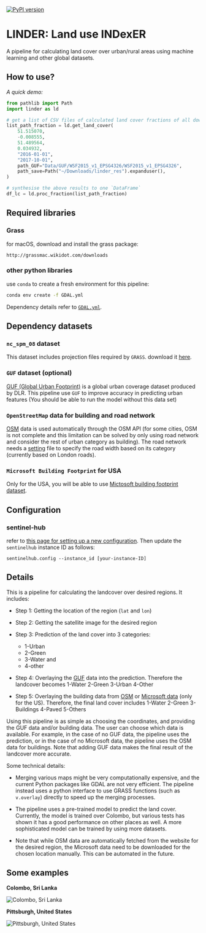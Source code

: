 [![PyPI version](https://badge.fury.io/py/linder.svg)](https://badge.fury.io/py/linder)

# LINDER: Land use INDexER

A pipeline for calculating land cover over urban/rural areas using machine learning and other global datasets.

## How to use?

*A quick demo:*

```python
from pathlib import Path
import linder as ld

# get a list of CSV files of calculated land cover fractions of all downloaded images
list_path_fraction = ld.get_land_cover(
    51.515070,
    -0.008555,
    51.489564,
    0.034932,
    "2016-01-01",
    "2017-10-01",
    path_GUF="Data/GUF/WSF2015_v1_EPSG4326/WSF2015_v1_EPSG4326",
    path_save=Path("~/Downloads/linder_res").expanduser(),
)

# synthesise the above results to one `DataFrame`
df_lc = ld.proc_fraction(list_path_fraction)

```

## Required libraries

### Grass

for macOS, download and install the grass package:
```
http://grassmac.wikidot.com/downloads
```


### other python libraries

use `conda` to create a fresh environment for this pipeline:
```zsh
conda env create -f GDAL.yml
```

Dependency details refer to [`GDAL.yml`](./GDAL.yml).


## Dependency datasets

### `nc_spm_08` dataset

This dataset includes projection files required by `GRASS`.
download it [here](https://grassbook.org/datasets/datasets-3rd-edition/).

### `GUF` dataset (optional)

[GUF (Global Urban Footprint)](https://www.dlr.de/eoc/en/desktopdefault.aspx/tabid-9628/16557_read-40454/) is a global urban coverage dataset produced by DLR.
This pipeline use `GUF` to improve accuracy in predicting urban features (You should be able to run the model without this data set)


### `OpenStreetMap` data for building and road network
[OSM](https://www.openstreetmap.org/) data is used automatically through the OSM API (for some cities, OSM is not complete and this limitation can be solved by only using road network and consider the rest of urban category as building). The road network needs a [setting](https://github.com/hamidrezaomidvar/LINDER/blob/master/src/linder/road_width.json) file to specify the road width based on its category (currently based on London roads).

### `Microsoft Building Footprint` for USA
Only for the USA, you will be able to use [Mictosoft building footprint dataset](https://github.com/Microsoft/USBuildingFootprints).

## Configuration

### sentinel-hub

refer to [this page for setting up a new configuration](https://eo-learn.readthedocs.io/en/latest/examples/land-cover-map/SI_LULC_pipeline.html#Requirements).
Then update the `sentinelhub` instance ID as follows:
```
sentinelhub.config --instance_id [your-instance-ID]
```


## Details
This is a pipeline for calculating the landcover over desired regions. It includes:

- Step 1: Getting the location of the region (`lat` and `lon`)

- Step 2: Getting the satellite image for the desired region

- Step 3: Prediction of the land cover into 3 categories:
  - 1-Urban
  - 2-Green
  - 3-Water and
  - 4-other

- Step 4: Overlaying the [GUF](https://www.dlr.de/eoc/en/desktopdefault.aspx/tabid-9628/16557_read-40454/) data into the prediction. Therefore the landcover becomes 1-Water 2-Green 3-Urban 4-Other

- Step 5: Overlaying the building data from [OSM](https://osmbuildings.org/) or [Microsoft data](https://github.com/microsoft/USBuildingFootprints) (only for the US). Therefore, the final land cover includes 1-Water 2-Green 3-Buildings 4-Paved 5-Others

Using this pipeline is as simple as choosing the coordinates, and providing the GUF data and/or building data. The user can choose which data is available. For example, in the case of no GUF data, the pipeline uses the prediction, or in the case of no Microsoft data, the pipeline uses the OSM data for buildings. Note that adding GUF data makes the final result of the landcover more accurate.

Some technical details:

- Merging various maps might be very computationally expensive, and the current Python packages like GDAL are not very efficient.
  The pipeline instead uses a python interface to use GRASS functions (such as `v.overlay`) directly to speed up the merging processes.

- The pipeline uses a pre-trained model to predict the land cover.
  Currently, the model is trained over Colombo, but various tests has shown it has a good performance on other places as well.
  A more sophisticated model can be trained by using more datasets.

- Note that while OSM data are automatically fetched from the website for the desired region, the Microsoft data need to be downloaded for the chosen location manually. This can be automated in the future.


## Some examples

**Colombo, Sri Lanka**

![Colombo, Sri Lanka](https://github.com/hamidrezaomidvar/LINDER/raw/master/examples/Colombo.png)

**Pittsburgh, United States**

![Pittsburgh, United States](https://github.com/hamidrezaomidvar/LINDER/raw/master/examples/Pittsburgh.png)

